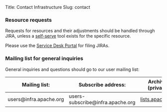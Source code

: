 Title: Contact Infrastructure
Slug: contact

### Resource requests
Requests for resources and their adjustments should be handled through
JIRA, unless a [self-serve](/self-serve/) tool exists for the specific resource.

Please use the [Service Desk Portal](https://infrahelp.apache.org) for filing JIRAs.

### Mailing list for general inquiries
General inquiries and questions should go to our user mailing list:

<table>
    <thead>
        <tr>
            <th>Mailing list:</th>
            <th>Subscribe address:</th>
            <th>Archives (private):</th>
        </tr>
    </thead>
    <tbody>
        <tr>
            <td>users@infra.apache.org</td>
            <td>users-subscribe@infra.apache.org</td>
            <td><a href="https://lists.apache.org/list.html?users@infra.apache.org">lists.apache.org</a></td>
        </tr>
    </tbody>
</table>